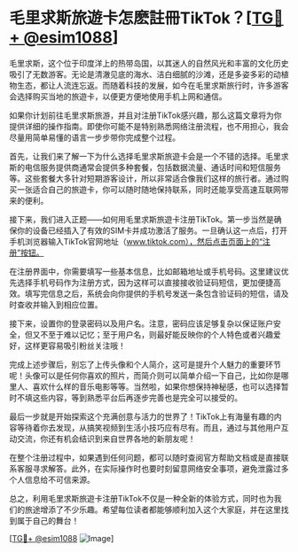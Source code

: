 # 毛里求斯旅遊卡怎麽註冊TikTok？[[TG💪+ @esim1088](https://t.me/s/esim1088)]

毛里求斯，这个位于印度洋上的热带岛国，以其迷人的自然风光和丰富的文化历史吸引了无数游客。无论是清澈见底的海水、洁白细腻的沙滩，还是多姿多彩的动植物生态，都让人流连忘返。而随着科技的发展，如今在毛里求斯旅行时，许多游客会选择购买当地的旅遊卡，以便更方便地使用手机上网和通信。

如果你计划前往毛里求斯旅游，并且对注册TikTok感兴趣，那么这篇文章将为你提供详细的操作指南。即使你可能不是特别熟悉网络注册流程，也不用担心，我会尽量用简单易懂的语言一步步带你完成整个过程。

首先，让我们来了解一下为什么选择毛里求斯旅遊卡会是一个不错的选择。毛里求斯的电信服务提供商通常会提供多种套餐，包括数据流量、通话时间和短信服务等。这些套餐大多针对短期游客设计，所以非常适合像我们这样的旅行者。通过购买一张适合自己的旅遊卡，你可以随时随地保持联系，同时还能享受高速互联网带来的便利。

接下来，我们进入正题——如何用毛里求斯旅遊卡注册TikTok。第一步当然是确保你的设备已经插入了有效的SIM卡并成功激活了服务。一旦确认这一点后，打开手机浏览器输入TikTok官网地址（www.tiktok.com），然后点击页面上的“注册”按钮。

在注册界面中，你需要填写一些基本信息，比如邮箱地址或手机号码。这里建议优先选择手机号码作为注册方式，因为这样可以直接接收验证码短信，更加便捷高效。填写完信息之后，系统会向你提供的手机号发送一条包含验证码的短信，请及时查收并输入到相应位置。

接下来，设置你的登录密码以及用户名。注意，密码应该足够复杂以保证账户安全，但又不至于难以记忆；至于用户名，则最好能反映你的个人特色或者兴趣爱好，这样更容易吸引粉丝关注哦！

完成上述步骤后，别忘了上传头像和个人简介，这可是提升个人魅力的重要环节呢！头像可以是任何你喜欢的照片，而简介则可以简单介绍一下自己，比如你是哪里人、喜欢什么样的音乐电影等等。当然啦，如果你想保持神秘感，也可以选择暂时不填这些内容，等到熟悉平台后再逐步完善也是完全可以接受的。

最后一步就是开始探索这个充满创意与活力的世界了！TikTok上有海量有趣的内容等待着你去发现，从搞笑视频到生活小技巧应有尽有。而且，通过与其他用户互动交流，你还有机会结识到来自世界各地的新朋友呢！

在整个注册过程中，如果遇到任何问题，都可以随时查阅官方帮助文档或是直接联系客服寻求解答。此外，在实际操作时也要时刻留意网络安全事项，避免泄露过多个人信息给不可信来源。

总之，利用毛里求斯旅遊卡注册TikTok不仅是一种全新的体验方式，同时也为我们的旅途增添了不少乐趣。希望每位读者都能够顺利加入这个大家庭，并在这里找到属于自己的舞台！

[[TG💪+ @esim1088](https://t.me/s/esim1088) ![Image](https://i.postimg.cc/4NQfJmqS/Snipaste-2025-05-13-00-14-12.png)]
